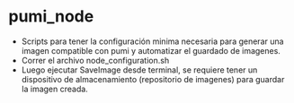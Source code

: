 # pumi_node
- Scripts para tener la configuración minima necesaria para generar una imagen compatible con pumi y automatizar el guardado de imagenes.
- Correr el archivo node_configuration.sh
- Luego ejecutar SaveImage desde terminal, se requiere tener un dispositivo de almacenamiento (repositorio de imagenes) para guardar la imagen creada.

